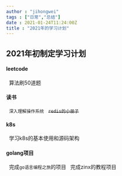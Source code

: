```yaml
---
author : "jihongwei"
tags : ["日常","总结"]
date : 2021-01-24T11:24:00Z
title : "2021年的学习计划"
---
```



## 2021年初制定学习计划


#### leetcode

&nbsp;&nbsp;算法刷50道题

#### 读书

&nbsp;&nbsp;`深入理解操作系统`
&nbsp;&nbsp;~~`redis的小册子`~~
#### k8s

&nbsp;&nbsp;学习k8s的基本使用和源码架构

#### golang项目

&nbsp;&nbsp;完成`go语言编程之旅`的项目
&nbsp;&nbsp;完成zinx的教程项目
